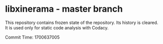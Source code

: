 # libxinerama - master branch

This repository contains frozen state of the repository.
Its history is cleared. It is used only for static code
analysis with Codacy.

Commit Time: 1700637005